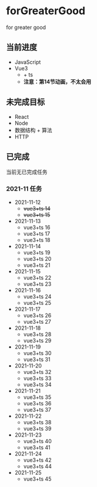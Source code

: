 <!--
 * @Author: East
 * @Date: 2021-11-06 09:59:25
 * @LastEditTime: 2021-11-12 17:03:13
 * @LastEditors: Please set LastEditors
 * @Description: the summary of 'for greater good'
 * @FilePath: \Software Engineering\forGreaterGood\README.md
-->

# forGreaterGood

for greater good

## 当前进度

- JavaScript
- Vue3
  - \+ ts
  - **注意：第14节动画，不太会用**

## 未完成目标

- React
- Node
- 数据结构 + 算法
- HTTP

## 已完成

当前无已完成任务

### 2021-11 任务
+ 2021-11-12
  - ~~vue3+ts 14~~
  - ~~vue3+ts 15~~
+ 2021-11-13
  - vue3+ts 16
  - vue3+ts 17
  - vue3+ts 18
+ 2021-11-14
  - vue3+ts 19
  - vue3+ts 20
  - vue3+ts 21
+ 2021-11-15
  - vue3+ts 22
  - vue3+ts 23
+ 2021-11-16
  - vue3+ts 24
  - vue3+ts 25
+ 2021-11-17
  - vue3+ts 26
  - vue3+ts 27
+ 2021-11-18
  - vue3+ts 28
  - vue3+ts 29
+ 2021-11-19
  - vue3+ts 30
  - vue3+ts 31
+ 2021-11-20
  - vue3+ts 32
  - vue3+ts 33
  - vue3+ts 34
+ 2021-11-21
  - vue3+ts 35
  - vue3+ts 36
  - vue3+ts 37
+ 2021-11-22
  - vue3+ts 38
  - vue3+ts 39
+ 2021-11-23
  - vue3+ts 40
  - vue3+ts 41
+ 2021-11-24
  - vue3+ts 42
  - vue3+ts 44
+ 2021-11-25
  - vue3+ts 45
